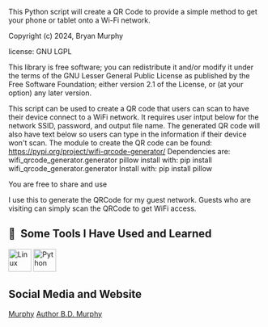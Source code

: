 This Python script will create a QR Code to provide a simple method to get your phone or tablet onto a Wi-Fi network.

Copyright (c) 2024, Bryan Murphy

license: GNU LGPL

This library is free software; you can redistribute it and/or
modify it under the terms of the GNU Lesser General Public
License as published by the Free Software Foundation; either
version 2.1 of the License, or (at your option) any later version.

This script can be used to create a QR code that users can scan to have their device connect to a WiFi network.
It requires user intput below for the network SSID, password, and output file name.
The generated QR code will also have text below so users can type in the information if their device won't scan.
The module to create the QR code can be found: https://pypi.org/project/wifi-qrcode-generator/
Dependencies are:
   wifi_qrcode_generator.generator
   pillow
install with: pip install wifi_qrcode_generator.generator
Install with: pip install pillow

You are free to share and use

I use this to generate the QRCode for my guest network. Guests who are visiting can simply scan the QRCode to get WiFi access.


<h2> 🚀 &nbsp;Some Tools I Have Used and Learned</h2>
<p align="left">
  <img src="https://cdn.jsdelivr.net/gh/devicons/devicon@latest/icons/linux/linux-original.svg" alt="Linux" width="45" height="45" />
  <img src="https://cdn.jsdelivr.net/gh/devicons/devicon@latest/icons/python/python-original.svg" alt="Python" width="45" height="45" />
</p>

<h2> Social Media and Website</h2>
   <a img src="https://cdn.jsdelivr.net/gh/devicons/devicon@latest/icons/linkedin/linkedin-original.svg" href=https://www.linkedin.com/in/bryan-murphy>Murphy</a>
   <a href=https://authorbdmurphy.com>Author B.D. Murphy</a>
          

